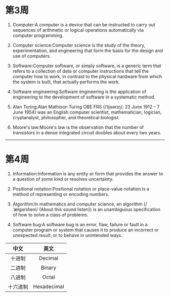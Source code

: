 # 第3周

1. Computer:A computer is a device that can be instructed to carry out sequences of arithmetic or logical operations automatically via computer programming.

2. Computer science:Computer science is the study of the theory, experimentation, and engineering that form the basis for the design and use of computers.

3. Software:Computer software, or simply software, is a generic term that refers to a collection of data or computer instructions that tell the computer how to work, in contrast to the physical hardware from which the system is built, that actually performs the work.

4. Software engineering:Software engineering is the application of engineering to the development of software in a systematic method.

5. Alan Turing:Alan Mathison Turing OBE FRS (/ˈtjʊərɪŋ/; 23 June 1912 – 7 June 1954) was an English computer scientist, mathematician, logician, cryptanalyst, philosopher, and theoretical biologist.

6. Moore's law:Moore's law is the observation that the number of transistors in a dense integrated circuit doubles about every two years.

---

# 第4周

1. Information:Information is any entity or form that provides the answer to a question of some kind or resolves uncertainty.

2. Positional notation:Positional notation or place-value notation is a method of representing or encoding numbers.

3. Algorithm:In mathematics and computer science, an algorithm (/ˈælɡərɪðəm/ (About this sound listen)) is an unambiguous specification of how to solve a class of problems. 

4. Software bug:A software bug is an error, flaw, failure or fault in a computer program or system that causes it to produce an incorrect or unexpected result, or to behave in unintended ways.

|中文|英文|
|:-:|:-:|
|十进制|Decimal|
|二进制|Binary|
|八进制|Octal|
|十六进制|Hexadecimal|
